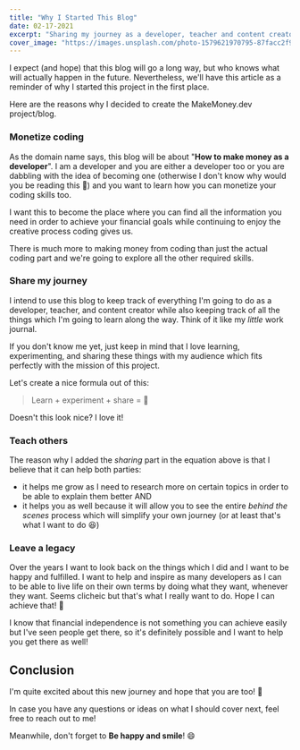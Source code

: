 ```yaml
---
title: "Why I Started This Blog"
date: 02-17-2021
excerpt: "Sharing my journey as a developer, teacher and content creator."
cover_image: "https://images.unsplash.com/photo-1579621970795-87facc2f976d?ixid=MXwxMjA3fDB8MHxwaG90by1wYWdlfHx8fGVufDB8fHw%3D&ixlib=rb-1.2.1&auto=format&fit=crop&w=1350&q=80"
---
```


I expect (and hope) that this blog will go a long way, but who knows what will actually happen in the future. Nevertheless, we'll have this article as a reminder of why I started this project in the first place.

Here are the reasons why I decided to create the MakeMoney.dev project/blog.

### Monetize coding

As the domain name says, this blog will be about "**How to make money as a developer**". I am a developer and you are either a developer too or you are dabbling with the idea of becoming one (otherwise I don't know why would you be reading this 😬) and you want to learn how you can monetize your coding skills too.

I want this to become the place where you can find all the information you need in order to achieve your financial goals while continuing to enjoy the creative process coding gives us.

There is much more to making money from coding than just the actual coding part and we're going to explore all the other required skills.

### Share my journey

I intend to use this blog to keep track of everything I'm going to do as a developer, teacher, and content creator while also keeping track of all the things which I'm going to learn along the way. Think of it like my _little_ work journal.

If you don't know me yet, just keep in mind that I love learning, experimenting, and sharing these things with my audience which fits perfectly with the mission of this project.

Let's create a nice formula out of this:

> Learn + experiment + share = 💜

Doesn't this look nice? I love it!

### Teach others

The reason why I added the _sharing_ part in the equation above is that I believe that it can help both parties:

-   it helps me grow as I need to research more on certain topics in order to be able to explain them better AND
-   it helps you as well because it will allow you to see the entire _behind the scenes_ process which will simplify your own journey (or at least that's what I want to do 😆)

### Leave a legacy

Over the years I want to look back on the things which I did and I want to be happy and fulfilled. I want to help and inspire as many developers as I can to be able to live life on their own terms by doing what they want, whenever they want. Seems clicheic but that's what I really want to do. Hope I can achieve that! 🤞

I know that financial independence is not something you can achieve easily but I've seen people get there, so it's definitely possible and I want to help you get there as well!

## Conclusion

I'm quite excited about this new journey and hope that you are too! 🤩

In case you have any questions or ideas on what I should cover next, feel free to reach out to me!

Meanwhile, don't forget to **Be happy and smile**! 😄
